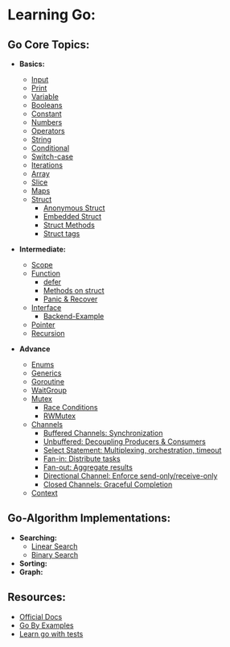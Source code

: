 # Learning Go:

## Go Core Topics:
* **Basics:**
    * [Input](/Go-tutorial/Beginners/Input/main.go)
    * [Print](/Go-tutorial/Beginners/Print/main.go)
    * [Variable](/Go-tutorial/Beginners/Variable/main.go)
    * [Booleans](/Go-tutorial/Beginners/Booleans/main.go)
    * [Constant](/Go-tutorial/Beginners/Constant/main.go)
    * [Numbers](/Go-tutorial/Beginners/Numbers/main.go)
    * [Operators](/Go-tutorial/Beginners/Operators/main.go)
    * [String](/Go-tutorial/Beginners/Strings/main.go)
    * [Conditional](/Go-tutorial/Beginners/Conditional/main.go)
    * [Switch-case](/Go-tutorial/Beginners/Switch-case/main.go)
    * [Iterations](/Go-tutorial/Beginners/Iterations/main.go)
    * [Array](/Go-tutorial/Beginners/Array/main.go)
    * [Slice](/Go-tutorial/Beginners/Slice/main.go)
    * [Maps](/Go-tutorial/Beginners/Maps/main.go)
    * [Struct](/Go-tutorial/Beginners/Structs/main.go)
      * [Anonymous Struct](/Go-tutorial/Beginners/Structs/Anonymous_Struct/main.go)
      * [Embedded Struct](/Go-tutorial/Beginners/Structs/Embedded_Struct/main.go)
      * [Struct Methods](/Go-tutorial/Beginners/Structs/Struct_with_methods/main.go)
      * [Struct tags](/Go-tutorial/Beginners/Structs/Struct_tags/main.go)
* **Intermediate:**
  * [Scope](/Go-tutorial/Intermediate/Scope/main.go)
  * [Function](/Go-tutorial/Intermediate/Function/main.go)
    * [defer](/Go-tutorial/Intermediate/Function/defer/main.go)
    * [Methods on struct](/Go-tutorial/Intermediate/Function/methods_on_struct/main.go)
    * [Panic & Recover](/Go-tutorial/Intermediate/Function/painc_and_recover/main.go)
  * [Interface](/Go-tutorial/Intermediate/Interface/main.go)
    * [Backend-Example](/Go-tutorial/Intermediate/Interface/Backend-Example/main.go)
  * [Pointer](/Go-tutorial/Intermediate/Pointer/main.go)
  * [Recursion](/Go-tutorial/Intermediate/Recusion/main.go)

* **Advance**
  * [Enums](/Go-tutorial/Advance/Enums/main.go)
  * [Generics](/Go-tutorial/Advance/Generics/main.go)
  * [Goroutine](/Go-tutorial/Advance/Goroutines/main.go)
  * [WaitGroup](/Go-tutorial/Advance/Wait_Groups/main.go)
  * [Mutex](/Go-tutorial/Advance/Mutex/main.go)
    * [Race Conditions](/Go-tutorial/Advance/Mutex/Race-Condition/main.go)
    * [RWMutex](/Go-tutorial/Advance/Mutex/RWMutex/main.go)
  * [Channels](/Go-tutorial/Advance/Channels/main.go)
    * [Buffered Channels: Synchronization](/Go-tutorial/Advance/Channels/Buffered/main.go)
    * [Unbuffered: Decoupling Producers & Consumers](/Go-tutorial/Advance/Channels/Unbuffered/main.go)
    * [Select Statement: Multiplexing, orchestration, timeout](/Go-tutorial/Advance/Channels/Select-Statement/main.go)
    * [Fan-in: Distribute tasks](/Go-tutorial/Advance/Channels/fan-in/main.go)
    * [Fan-out: Aggregate results](/Go-tutorial/Advance/Channels/fan-out/main.go)
    * [Directional Channel: Enforce send-only/receive-only](/Go-tutorial/Advance/Channels/Directional-Channel/main.go)
    * [Closed Channels: Graceful Completion](/Go-tutorial/Advance/Channels/Closed-Channels/main.go)
  * [Context](/Go-tutorial/Advance/Context/main.go)

## Go-Algorithm Implementations:
* **Searching:**
  * [Linear Search](/Go-Algorithms-Implementation/Searching/Linear-Search/main.go)
  * [Binary Search](/Go-Algorithms-Implementation/Searching/Binary-Search/main.go)
* **Sorting:**
* **Graph:**

## Resources: 
* [Official Docs](https://go.dev/doc/)
* [Go By Examples](https://go.dev/tour/welcome/1)
* [Learn go with tests](https://quii.gitbook.io/learn-go-with-tests)